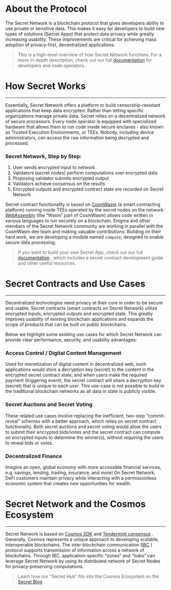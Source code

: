 <slim-column>

# About the Protocol


The Secret Network is a blockchain protocol that gives developers ability to use private or sensitive data. This makes it easy for developers to build new types of solutions (Secret Apps) that protect data privacy while greatly increasing usability. These improvements are critical for achieving mass adoption of privacy-first, decentralized applications.

> This is a high-level overview of how Secret Network functions. For a more in-depth description, check out our full [documentation](https://build.scrt.network) for developers and node operators.

# How Secret Works
---------------------------------------

Essentially, Secret Network offers a platform to build censorship-resistant applications that keep data encrypted. Rather than letting specific organizations manage private data, Secret relies on a decentralized network of secure processors. Every node operator is equipped with specialized hardware that allows them to run code inside secure enclaves - also known as Trusted Execution Environments, or TEEs. Nobody, including device administrators, can access the raw information being decrypted and processed.

###  Secret Network, Step by Step:

1.  User sends encrypted input to network
2.  Validators (secret nodes) perform computations over encrypted data
3.  Proposing validator submits encrypted output
4.  Validators achieve consensus on the results
5.  Encrypted outputs and encrypted contract state are recorded on Secret Network

Secret contract functionality is based on [CosmWasm](https://www.cosmwasm.com) (a smart contracting platform) running inside TEEs operated by the secret nodes on the network. [WebAssembly](https://webassembly.org) (the “Wasm” part of CosmWasm) allows code written in various languages to run securely on a blockchain. Enigma and other members of the Secret Network community are working in parallel with the CosmWasm dev team and making valuable contributions. Building on their hard work, we are developing a module named `compute`, designed to enable secure data processing.

> If you want to build your own Secret App, check out our full [documentation](https://build.scrt.network) , which includes a secret contract development guide and other useful resources.

# Secret Contracts and Use Cases
-------------------------------------------------------------------

Decentralized technologies need privacy at their core in order to be secure and usable. Secret contracts (smart contracts on Secret Network) utilize encrypted inputs, encrypted outputs and encrypted state. This greatly improves usability of existing blockchain applications and expands the scope of products that can be built on public blockchains.

Below we highlight some existing use cases for which Secret Network can provide clear performance, security, and usability advantages:

###  Access Control / Digital Content Management

Used for monetization of digital content in decentralized web, such applications would store a decryption key (secret) to the content in the encrypted secret contract state, and when users make the required payment (triggering event), the secret contract will share a decryption key (secret) that is unique to each user. This use-case is not possible to build in the traditional blockchain networks as all data in state is publicly visible.

###  Secret Auctions and Secret Voting

These related use cases involve replacing the inefficient, two-step “commit-reveal” schemes with a better approach, which relies on secret contract functionality. Both secret auctions and secret voting would allow the users to submit their encrypted bids/votes and the secret contract can compute on encrypted inputs to determine the winner(s), without requiring the users to reveal bids or votes.

###  Decentralized Finance

Imagine an open, global economy with more accessible financial services, e.g. savings, lending, trading, insurance, and more! On Secret Network, DeFi customers maintain privacy while interacting with a permissionless economic system that creates new opportunities for wealth.

# Secret Network and the Cosmos Ecosystem
-------------------------------------------------------------------------------------

Secret Network is based on [Cosmos SDK](https://cosmos.network/sdk) and [Tendermint consensus](https://tendermint.com/core) . Generally, Cosmos represents a unique approach to developing scalable, interoperable blockchains. The inter-blockchain communication ([IBC](https://cosmos.network/ibc) ) protocol supports transmission of information across a network of blockchains. Through IBC, application-specific “zones” and “hubs” can leverage Secret Network by using its distributed network of Secret Nodes for privacy-preserving computations.

> Learn how our “Secret Hub” fits into the Cosmos Ecosystem on the [Secret Blog](https://blog.scrt.network/secret-hub) .



</slim-column>